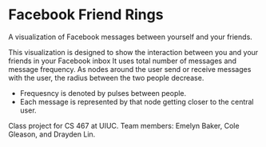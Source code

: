 Facebook Friend Rings
=====================

A visualization of Facebook messages between yourself and your friends.

This visualization is designed to show the interaction between you and your friends in your Facebook inbox
It uses total number of messages and message frequency.  As nodes around the user send or receive messages with the user, the radius between the two people decrease.

 * Frequesncy is denoted by pulses between people.
 * Each message is represented by that node getting closer to the central user.

Class project for CS 467 at UIUC. Team members: Emelyn Baker, Cole Gleason, and Drayden Lin.